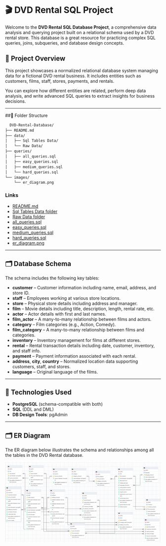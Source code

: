 # 🎬 DVD Rental SQL Project

Welcome to the **DVD Rental SQL Database Project**, a comprehensive data analysis and querying project built on a relational schema used by a DVD rental store. This database is a great resource for practicing complex SQL queries, joins, subqueries, and database design concepts.

## 📂 Project Overview

This project showcases a normalized relational database system managing data for a fictional DVD rental business. It includes entities such as customers, films, staff, stores, payments, and rentals.

You can explore how different entities are related, perform deep data analysis, and write advanced SQL queries to extract insights for business decisions.

---


##📁 Folder Structure
```bash 
  DVD-Rental-Database/
├── README.md
├── data/
│   ├── Sql Tables Data/
│   └── Raw Data/
├── queries/
│   ├── all_queries.sql
│   ├── easy_queries.sql
│   ├── medium_queries.sql
│   └── hard_queries.sql
└── images/
    └── er_diagram.png
  ``` 

### Links

- [README.md](https://github.com/AbhishekKedarsethi/DvdRental-SQL-Queries/blob/b2d919c84ffc3d2e45011588beb4419d2a739669/README.md)
- [Sql Tables Data folder](https://github.com/AbhishekKedarsethi/DvdRental-SQL-Queries/blob/db36e5a6f0f8ebe60d456d2072a8f43b409554e6/Data/Tables_data.zip)
- [Raw Data folder](https://github.com/AbhishekKedarsethi/DvdRental-SQL-Queries/blob/db36e5a6f0f8ebe60d456d2072a8f43b409554e6/Data/dvdrental_raw.tar)
- [all_queries.sql]()
- [easy_queries.sql]()
- [medium_queries.sql]()
- [hard_queries.sql]()
- [er_diagram.png]()

---

## 🗂️ Database Schema

The schema includes the following key tables:

- **customer** – Customer information including name, email, address, and store ID.
- **staff** – Employees working at various store locations.
- **store** – Physical store details including address and manager.
- **film** – Movie details including title, description, length, rental rate, etc.
- **actor** – Actor details with first and last names.
- **film_actor** – A many-to-many relationship between films and actors.
- **category** – Film categories (e.g., Action, Comedy).
- **film_category** – A many-to-many relationship between films and categories.
- **inventory** – Inventory management for films at different stores.
- **rental** – Rental transaction details including date, customer, inventory, and staff info.
- **payment** – Payment information associated with each rental.
- **address**, **city**, **country** – Normalized location data supporting customers, staff, and stores.
- **language** – Original language of the films.

---

## 🔧 Technologies Used

- **PostgreSQL** (schema-compatible with both)
- **SQL** (DDL and DML)
- **DB Design Tools**: pgAdmin

---

## 🗂 ER Diagram
The ER diagram below illustrates the schema and relationships among all the tables in the DVD Rental database.

![ER Diagram](https://github.com/AbhishekKedarsethi/DvdRental-SQL-Queries/blob/5890eec467ab690787153be6cf93e2b456ad81cb/picture.png)
